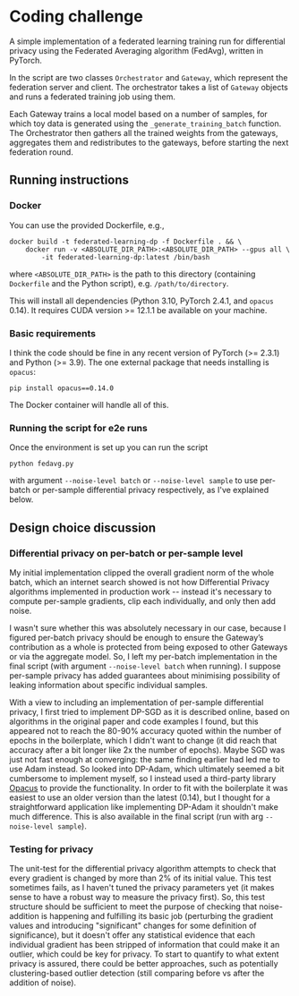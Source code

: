 # Coding challenge

A simple implementation of a federated learning training run for differential privacy using the Federated Averaging algorithm (FedAvg), written in PyTorch.

In the script are two classes `Orchestrator` and `Gateway`, which represent the federation server and client. The orchestrator takes a list of `Gateway` objects and runs a federated training job using them.

Each Gateway trains a local model based on a number of samples, for which toy data is generated using the `_generate_training_batch` function. The Orchestrator then gathers all the trained weights from the gateways, aggregates them and redistributes to the gateways, before starting the next federation round.

## Running instructions

### Docker

You can use the provided Dockerfile, e.g.,

```
docker build -t federated-learning-dp -f Dockerfile . && \
    docker run -v <ABSOLUTE_DIR_PATH>:<ABSOLUTE_DIR_PATH> --gpus all \
        -it federated-learning-dp:latest /bin/bash
```

where `<ABSOLUTE_DIR_PATH>` is the path to this directory (containing `Dockerfile` and the Python script), e.g. `/path/to/directory`.

This will install all dependencies (Python 3.10, PyTorch 2.4.1, and `opacus` 0.14). It requires CUDA version >= 12.1.1 be available on your machine.

### Basic requirements

I think the code should be fine in any recent version of PyTorch (>= 2.3.1) and Python (>= 3.9). The one external package that needs installing is `opacus`:

```
pip install opacus==0.14.0
```

The Docker container will handle all of this.

### Running the script for e2e runs

Once the environment is set up you can run the script

```
python fedavg.py
```

with argument `--noise-level batch` or `--noise-level sample` to use per-batch or per-sample differential privacy respectively, as I've explained below.

## Design choice discussion

### Differential privacy on per-batch or per-sample level

My initial implementation clipped the overall gradient norm of the whole batch, which an internet search showed is not how Differential Privacy algorithms implemented in production work -- instead it's necessary to compute per-sample gradients, clip each individually, and only then add noise.

I wasn't sure whether this was absolutely necessary in our case, because I figured per-batch privacy should be enough to ensure the Gateway’s contribution as a whole is protected from being exposed to other Gateways or via the aggregate model. So, I left my per-batch implementation in the final script (with argument `--noise-level batch` when running). I suppose per-sample privacy has added guarantees about minimising possibility of leaking information about specific individual samples.

With a view to including an implementation of per-sample differential privacy, I first tried to implement DP-SGD as it is described online, based on algorithms in the original paper and code examples I found, but this appeared not to reach the 80-90% accuracy quoted within the number of epochs in the boilerplate, which I didn't want to change (it did reach that accuracy after a bit longer like 2x the number of epochs). Maybe SGD was just not fast enough at converging: the same finding earlier had led me to use Adam instead. So looked into DP-Adam, which ultimately seemed a bit cumbersome to implement myself, so I instead used a third-party library [Opacus](https://github.com/pytorch/opacus) to provide the functionality. In order to fit with the boilerplate it was easiest to use an older version than the latest (0.14), but I thought for a straightforward application like implementing DP-Adam it shouldn't make much difference. This is also available in the final script (run with arg `--noise-level sample`).

### Testing for privacy

The unit-test for the differential privacy algorithm attempts to check that every gradient is changed by more than 2% of its initial value. This test sometimes fails, as I haven't tuned the privacy parameters yet (it makes sense to have a robust way to measure the privacy first). So, this test structure should be sufficient to meet the purpose of checking that noise-addition is happening and fulfilling its basic job (perturbing the gradient values and introducing "significant" changes for some definition of significance), but it doesn't offer any statistical evidence that each individual gradient has been stripped of information that could make it an outlier, which could be key for privacy. To start to quantify to what extent privacy is assured, there could be better approaches, such as potentially clustering-based outlier detection (still comparing before vs after the addition of noise).
